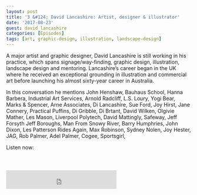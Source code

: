 ```yaml
---
layout: post
title: '3 &#124; David Lancashire: Artist, designer & illustrator'
date: '2017-08-23'
guest: david_lancashire
categories: [Episodes]
tags: [art, graphic-design, illustration, landscape-design]
---
```


A major artist and graphic designer, David Lancashire is still working in his
practice, which spans signage/way-finding, graphic design, illustration,
landscape design and mentoring. Lancashire’s career began in the UK where he
received an exceptional grounding in illustration and commercial art before
launching his almost sixty-year career in Australia.

In this conversation he mentions John Henshaw, Bauhaus School, Hanna Barbera,
Industrial Art Services, Arnold Radcliff, L.S. Loury, Yogi Bear, Marks &
Spencer, Arne Associates, Di Lancashire, Sue Ford, Joy Hirst, Jane Connery,
Practical Puffins, Di Gribble, Di Brtant, David Wilken, Olgivie Mather, Les
Mason, Liverpool Polytech, David Mattingly, Safeway, Jeff Forsyth Jeff Boroughs,
Man From Snowy River,  Barry Humphries, John Dixon, Les Patterson Rides Again,
Max Robinson, Sydney Nolen, Joy Hester, JAG, Rob Palmer, Adel Palmer, Cogee,
Sportsgirl,

Listen now:
<div class="responsive-embed" style="padding-top: 8%;">
  <iframe src="https://archive.org/embed/designconv-2017-08-23-episode-003-david-lancashire" class="responsive-embed-item" height="50" frameborder="0" webkitallowfullscreen="true" mozallowfullscreen="true" allowfullscreen></iframe>
</div>
